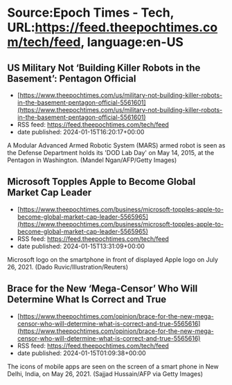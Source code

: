 # Source:Epoch Times - Tech, URL:https://feed.theepochtimes.com/tech/feed, language:en-US

## US Military Not ‘Building Killer Robots in the Basement’: Pentagon Official
 - [https://www.theepochtimes.com/us/military-not-building-killer-robots-in-the-basement-pentagon-official-5561601](https://www.theepochtimes.com/us/military-not-building-killer-robots-in-the-basement-pentagon-official-5561601)
 - RSS feed: https://feed.theepochtimes.com/tech/feed
 - date published: 2024-01-15T16:20:17+00:00

A Modular Advanced Armed Robotic System (MARS) armed robot is seen as the Defense Department holds its 'DOD Lab Day' on May 14, 2015, at the Pentagon in Washington. (Mandel Ngan/AFP/Getty Images)

## Microsoft Topples Apple to Become Global Market Cap Leader
 - [https://www.theepochtimes.com/business/microsoft-topples-apple-to-become-global-market-cap-leader-5565965](https://www.theepochtimes.com/business/microsoft-topples-apple-to-become-global-market-cap-leader-5565965)
 - RSS feed: https://feed.theepochtimes.com/tech/feed
 - date published: 2024-01-15T13:31:09+00:00

Microsoft logo on the smartphone in front of displayed Apple logo on July 26, 2021. (Dado Ruvic/Illustration/Reuters)

## Brace for the New ‘Mega-Censor’ Who Will Determine What Is Correct and True
 - [https://www.theepochtimes.com/opinion/brace-for-the-new-mega-censor-who-will-determine-what-is-correct-and-true-5565616](https://www.theepochtimes.com/opinion/brace-for-the-new-mega-censor-who-will-determine-what-is-correct-and-true-5565616)
 - RSS feed: https://feed.theepochtimes.com/tech/feed
 - date published: 2024-01-15T01:09:38+00:00

The icons of mobile apps are seen on the screen of a smart phone in New Delhi, India, on May 26, 2021. (Sajjad Hussain/AFP via Getty Images)

